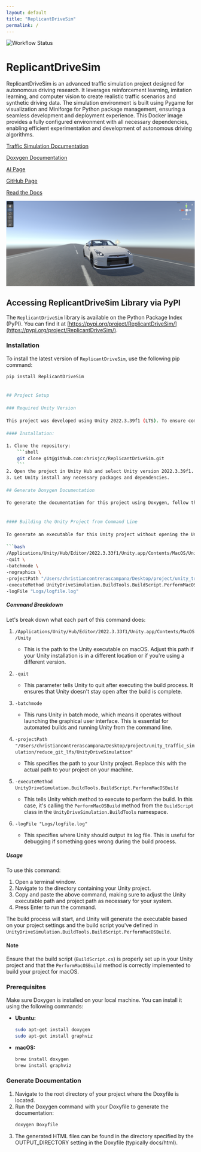```yaml
---
layout: default
title: "ReplicantDriveSim"
permalink: /
---
```


![Workflow Status](https://github.com/chrisjcc/ReplicantDriveSim/actions/workflows/deploy-gh-pages.yml/badge.svg?branch=main)

# ReplicantDriveSim

ReplicantDriveSim is an advanced traffic simulation project designed for autonomous driving research. It leverages reinforcement learning, imitation learning, and computer vision to create realistic traffic scenarios and synthetic driving data. The simulation environment is built using Pygame for visualization and Miniforge for Python package management, ensuring a seamless development and deployment experience. This Docker image provides a fully configured environment with all necessary dependencies, enabling efficient experimentation and development of autonomous driving algorithms.

[Traffic Simulation Documentation](https://chrisjcc.github.io/ReplicantDriveSim/)

[Doxygen Documentation](https://chrisjcc.github.io/ReplicantDriveSim/External/docs/html/)

[AI Page](https://chrisjcc.github.io/ReplicantDriveSim/rl/)

[GitHub Page](https://github.com/chrisjcc/ReplicantDriveSim/)

[Read the Docs](https://replicantdrivesim.readthedocs.io/en/latest/)

![Nissan GTR](https://raw.githubusercontent.com/chrisjcc/ReplicantDriveSim/main/External/images/NISSAN-GTR_ReplicantDriveSim.png)

## Accessing ReplicantDriveSim Library via PyPI

The `ReplicantDriveSim` library is available on the Python Package Index (PyPI). You can find it at [https://pypi.org/project/ReplicantDriveSim/](https://pypi.org/project/ReplicantDriveSim/).

### Installation

To install the latest version of `ReplicantDriveSim`, use the following pip command:

```bash
pip install ReplicantDriveSim


## Project Setup

### Required Unity Version

This project was developed using Unity 2022.3.39f1 (LTS). To ensure compatibility, please use this version or later Long-Term Support (LTS) versions of Unity. You can download the specific version from the Unity Hub or the Unity Archive.

#### Installation:

1. Clone the repository:
    ```shell
    git clone git@github.com:chrisjcc/ReplicantDriveSim.git
    ```
2. Open the project in Unity Hub and select Unity version 2022.3.39f1.
3. Let Unity install any necessary packages and dependencies.

## Generate Doxygen Documentation

To generate the documentation for this project using Doxygen, follow these steps:


#### Building the Unity Project from Command Line

To generate an executable for this Unity project without opening the Unity Editor, you can use the following command in your terminal:

```bash
/Applications/Unity/Hub/Editor/2022.3.33f1/Unity.app/Contents/MacOS/Unity \
-quit \
-batchmode \
-nographics \
-projectPath "/Users/christiancontrerascampana/Desktop/project/unity_traffic_simulation/reduce_git_lfs/UnityDriveSimulation" \
-executeMethod UnityDriveSimulation.BuildTools.BuildScript.PerformMacOSBuild \
-logFile "Logs/logfile.log"
```

##### Command Breakdown

Let's break down what each part of this command does:

1. `/Applications/Unity/Hub/Editor/2022.3.33f1/Unity.app/Contents/MacOS/Unity`
   - This is the path to the Unity executable on macOS. Adjust this path if your Unity installation is in a different location or if you're using a different version.

2. `-quit`
   - This parameter tells Unity to quit after executing the build process. It ensures that Unity doesn't stay open after the build is complete.

3. `-batchmode`
   - This runs Unity in batch mode, which means it operates without launching the graphical user interface. This is essential for automated builds and running Unity from the command line.

4. `-projectPath "/Users/christiancontrerascampana/Desktop/project/unity_traffic_simulation/reduce_git_lfs/UnityDriveSimulation"`
   - This specifies the path to your Unity project. Replace this with the actual path to your project on your machine.

5. `-executeMethod UnityDriveSimulation.BuildTools.BuildScript.PerformMacOSBuild`
   - This tells Unity which method to execute to perform the build. In this case, it's calling the `PerformMacOSBuild` method from the `BuildScript` class in the `UnityDriveSimulation.BuildTools` namespace.

6. `-logFile "Logs/logfile.log"`
   - This specifies where Unity should output its log file. This is useful for debugging if something goes wrong during the build process.

##### Usage

To use this command:

1. Open a terminal window.
2. Navigate to the directory containing your Unity project.
3. Copy and paste the above command, making sure to adjust the Unity executable path and project path as necessary for your system.
4. Press Enter to run the command.

The build process will start, and Unity will generate the executable based on your project settings and the build script you've defined in `UnityDriveSimulation.BuildTools.BuildScript.PerformMacOSBuild`.

#### Note

Ensure that the build script (`BuildScript.cs`) is properly set up in your Unity project and that the `PerformMacOSBuild` method is correctly implemented to build your project for macOS.


### Prerequisites

Make sure Doxygen is installed on your local machine. You can install it using the following commands:

- **Ubuntu:**
    ```bash
    sudo apt-get install doxygen
    sudo apt-get install graphviz
    ```
- **macOS:**
    ```bash
    brew install doxygen
    brew install graphviz
    ```

### Generate Documentation

1. Navigate to the root directory of your project where the Doxyfile is located.
2. Run the Doxygen command with your Doxyfile to generate the documentation:
    ```bash
    doxygen Doxyfile
    ```
3. The generated HTML files can be found in the directory specified by the OUTPUT_DIRECTORY setting in the Doxyfile (typically docs/html).
